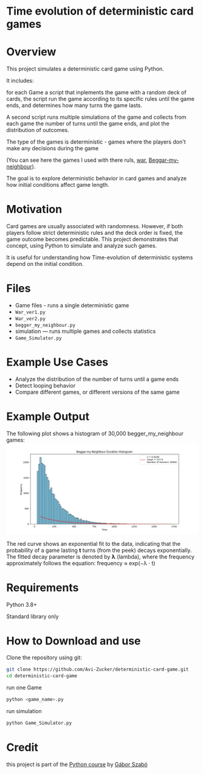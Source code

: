 # Time evolution of deterministic card games

# Overview
This project simulates a deterministic card game using Python.

It includes:

for each Game a script that inplements the game with a random deck of cards, the script run the game
              according to its specific rules until the game ends, and determines how many turns the game lasts.

A second script runs multiple simulations of the game and collects from each game the number of turns until the game ends, and plot the distribution of outcomes.              

The type of the games is deterministic - games where the players don't make any decisions during the game

(You can see here the games I used with there ruls, [war](https://en.wikipedia.org/wiki/War_(card_game)), 
[Beggar-my-neighbour](https://en.wikipedia.org/wiki/Beggar-my-neighbour)).


The goal is to explore deterministic behavior in card games and analyze how initial conditions affect game length.

# Motivation

Card games are usually associated with randomness. However, if both players follow strict deterministic rules and the deck order is fixed, the game outcome becomes predictable. This project demonstrates that concept, using Python to simulate and analyze such games.

It is useful for understanding how Time-evolution of deterministic systems depend on the initial condition.

# Files
- Game files - runs a single deterministic game
- `War_ver1.py`
- `War_ver2.py`
- `begger_my_neighbour.py`
- simulation — runs multiple games and collects statistics
- `Game_Simulator.py`

# Example Use Cases
- Analyze the distribution of the number of turns until a game ends
- Detect looping behavior
- Compare different games, or different versions of the same game

# Example Output

The following plot shows a histogram of 30,000 begger_my_neighbour games:
![example](example_output.png)

The red curve shows an exponential fit to the data, indicating that the probability of a game lasting **t** turns (from the peek) decays exponentially.  
The fitted decay parameter is denoted by **λ** (lambda), where the frequency approximately follows the equation: frequency ≈ exp(−λ · t)



# Requirements
Python 3.8+

Standard library only

# How to Download and use
Clone the repository using git:

```bash
git clone https://github.com/Avi-Zucker/deterministic-card-game.git
cd deterministic-card-game
```

run one Game
```bash
python <game_name>.py
```

run simulation
```bash
python Game_Simulator.py
```

# Credit
this project is part of the [Python course](https://github.com/Code-Maven/wis-python-course-2025-03?tab=readme-ov-file) by [Gábor Szabó](https://github.com/szabgab)
